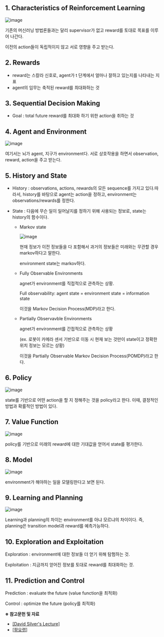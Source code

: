 





## **1. Characteristics of Reinforcement Learning**

![image](https://user-images.githubusercontent.com/59254578/71666650-29102880-2da5-11ea-9fc3-35e4b6f4ca5c.png)

기존의 머신러닝 방법론들과는 달리 supervisor가 없고 reward를 토대로 목표를 이루어 나간다.

이전의 action들이 독립적이지 않고 서로 영향을 주고 받는다.

## **2. Rewards**

- reward는 스칼라 신호로,  agent가 t 단계에서 얼마나 잘하고 있는지를 나타내는 지표
- agent의 임무는 축적된 reward를 최대화하는 것

## **3. Sequential Decision Making**

- Goal : total future reward를 최대화 하기 위한 action을 취하는 것

## **4. Agent and Environment**

![image](https://user-images.githubusercontent.com/59254578/71667339-03385300-2da8-11ea-9ddf-c356526f1a75.png)

여기서는 뇌가 agent, 지구가 environment다. 서로 상호작용을 하면서 observation, reward, action을 주고 받는다.

## **5. History and State**

- History : observations, actions, rewards의 모든 sequence를 가지고 있다.따라서, history를 바탕으로 agent는 action을 정하고, environment는 observations/rewards를 정한다.

- State : 다음에 무슨 일이 일어날지를 정하기 위해 사용되는 정보로, state는 history의 함수이다.

  - Markov state

    ![image](https://user-images.githubusercontent.com/59254578/71668170-2d3f4480-2dab-11ea-95d2-3b71c659792c.png)

    현재 정보가 이전 정보들을 다 포함해서 과거의 정보들은 미래와는 무관할 경우 markov하다고 말한다.

    environment state는 markov하다.

  - Fully Observable Environments

    agnet가 environment를 직접적으로 관측하는 상황.

    Full observability: agent state = environment state = information state

    이것을 Markov Decision Process(MDP)라고 한다.

  - Partially Observavble Environments

    agnet가 environment를 간접적으로 관측하는 상황

    (ex. 로봇이 카메라 센서 기반으로 이동 시 현재 보는 것만이 state이고 정확한 위치 정보는 모르는 상황)

    이것을 Partially Observable Markov Decision Process(POMDP)라고 한다.

## **6. Policy**

![image](https://user-images.githubusercontent.com/59254578/71668900-1b12d580-2dae-11ea-8d5a-32c8a5ae1311.png)

state를 기반으로 어떤 action을 할 지 정해주는 것을 policy라고 한다. 이때, 결정적인 방법과 확률적인 방법이 있다.

## **7. Value Function**

![image](https://user-images.githubusercontent.com/59254578/71668953-62996180-2dae-11ea-8aa1-65c4efe0c6e2.png)

policy를 기반으로 미래의 reward에 대한 기대값을 얻어서 state를 평가한다.

## **8. Model**

![image](https://user-images.githubusercontent.com/59254578/71778563-ee033480-2ff2-11ea-86da-8b40d1bc32c4.png)

environment가 해야하는 일을 모델링한다고 보면 된다.



## **9. Learning and Planning**

![image](https://user-images.githubusercontent.com/59254578/71669902-94f88e00-2db1-11ea-845a-7af94ff74cfb.png)

Learning과 planning의 차이는 environment를 아냐 모르냐의 차이이다. 즉, planning은 transition model과 reward를 예측가능하다.



## **10. Exploration and Exploitation**

Exploration : environment에 대한 정보들 더 얻기 위해 탐험하는 것.

Exploitation : 지금까지 얻어진 정보를 토대로 reward를 최대화하는 것.



## **11. Prediction and Control**

Prediction : evaluate the future (value function을 최적화)

Control : optimize the future (policy를 최적화)

   

   

   

   

   

**※ 참고문헌 및 자료**

- [[David Silver's Lecture]](http://www0.cs.ucl.ac.uk/staff/d.silver/web/Teaching.html)
- [[팡요랩]](https://www.youtube.com/channel/UCwkGvF7xKz2E0Lv-fZ9wv2g)

